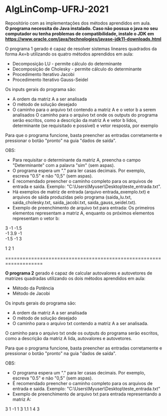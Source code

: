 # AlgLinComp-UFRJ-2021
Repositório com as implementações dos métodos aprendidos em aula. <br />
**O programa necessita do Java instalado. Caso não possua o java no seu computador ou tenha problemas de compatibilidade, instale o JDK em https://www.oracle.com/java/technologies/javase-jdk11-downloads.html**

O programa 1 gerado é capaz de resolver sistemas lineares quadrados da forma Ax=b utilizando os quatro métodos aprendidos em aula: 
- Decomposição LU - permite cálculo do determinante
- Decomposição de Cholesky - permite cálculo do determinante
- Procedimento Iterativo Jacobi
- Procedimento Iterativo Gauss-Seidel

Os inputs gerais do programa são:
- A ordem da matriz A a ser analisada
- O método de solução desejado
- O caminho para o arquivo txt contendo a matriz A e o vetor b a serem analisados
O caminho para o arquivo txt onde os outputs do programa serão escritos, como a descrição da matriz A e vetor b lidos, determinante (se requisitado e possível) e vetor resposta, por exemplo

Para que o programa funcione, basta preencher as entradas corretamente e pressionar o botão "pronto" na guia "dados de saída".

OBS: 
- Para requisitar o determinante da matriz A, preencha o campo "Determinante" com a palavra "sim" (sem aspas).
- O programa espera um "." para ler casas decimais. Por exemplo, escreva "0.5" e não "0,5" (sem aspas).
- É recomendado preencher o caminho completo para os arquivos de entrada e saida. Exemplo: "C:\Users\Myuser\Desktop\teste_entrada.txt".
- Há exemplos de matriz de entrada (arquivo entrada_exemplo.txt) e arquivos de sáida produzidas pelo programa (saida_lu.txt, saida_cholesky.txt, saida_jacobi.txt, saida_gauss_seidel.txt).
- Exemplo de preenchimento de arquivo txt para entrada: Os primeiros elementos representam a matriz A, enquanto os próximos elementos representam o vetor b:

3 -1 -1.5 <br />
-1 3.9 -1 <br />
-1.5 -1 3 <br />

1 2 1 <br />

===================================================================

**O programa 2** gerado é capaz de calcular autovalores e autovetores de matrizes quadradas utilizando os dois métodos aprendidos em aula:
- Método da Potência
- Método de Jacobi

Os inputs gerais do programa são:
- A ordem da matriz A a ser analisada
- O método de solução desejado
- O caminho para o arquivo txt contendo a matriz A a ser analisada.

O caminho para o arquivo txt onde os outputs do programa serão escritos, como a descrição da matriz A lida, autovalores e autovetores.

Para que o programa funcione, basta preencher as entradas corretamente e pressionar o botão "pronto" na guia "dados de saída". 

OBS:
- O programa espera um "." para ler casas decimais.  Por exemplo, escreva "0.5" e não "0,5" (sem aspas).
- É recomendado preencher o caminho completo para os arquivos  de entrada e saida. Exemplo: "C:\Users\Myuser\Desktop\teste_entrada.txt"
- Exemplo de preenchimento de arquivo txt para entrada representando a matriz A:

3 1 -1
1 3 1.1
1 4 3
